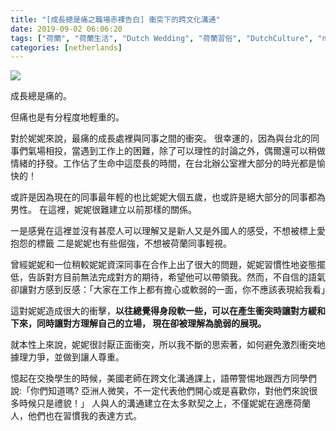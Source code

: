 ```yaml
---
title: "[成長總是痛之職場赤裸告白] 衝突下的跨文化溝通"
date: 2019-09-02 06:06:20
tags: ["荷蘭", "荷蘭生活", "Dutch Wedding", "荷蘭習俗", "DutchCulture", "netherlands", "Dutch", "Life", "DutchLife", "NL", "workinNetherlands", "lifeinNetherlands"]
categories: [netherlands]
---
```





![](/images/growningispainful.jpg) 



<!--more-->

成長總是痛的。

但痛也是有分程度地輕重的。



對於妮妮來說，最痛的成長處裡與同事之間的衝突。
很幸運的，因為與台北的同事們氣場相投，當遇到工作上的困難，除了可以理性的討論之外，偶爾還可以稍做情緒的抒發。工作佔了生命中這麼長的時間，在台北辦公室裡大部分的時光都是愉快的！


或許是因為現在的同事最年輕的也比妮妮大個五歲，也或許是絕大部分的同事都為男性。
在這裡，妮妮很難建立以前那樣的關係。


一是感覺在這裡並沒有甚麼人可以理解又是新人又是外國人的感受，不想被標上愛抱怨的標籤
二是妮妮也有些倔強，不想被荷蘭同事輕視。


曾經妮妮和一位稍較妮妮資深同事在合作上出了很大的問題，妮妮習慣性地姿態擺低，告訴對方目前無法完成對方的期待，希望他可以帶領我。然而，不自信的語氣卻讓對方感到反感：「大家在工作上都有擔心或軟弱的一面，你不應該表現給我看」


這對妮妮造成很大的衝擊，**以往總覺得身段軟一些，可以在產生衝突時讓對方緩和下來，同時讓對方理解自己的立場， 
現在卻被理解為脆弱的展現。**


就本性上來說，妮妮很討厭正面衝突，所以我不斷的思索著，如何避免激烈衝突地據理力爭，並做到讓人尊重。



憶起在交換學生的時候，美國老師在跨文化溝通課上，語帶警惕地跟西方同學們說:「你們知道嗎? 亞洲人微笑，不一定代表他們開心或是喜歡你，對他們來說很多時候只是禮貌！」
人與人的溝通建立在太多默契之上，不僅妮妮在適應荷蘭人，他們也在習慣我的表達方式。

